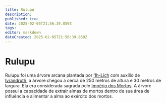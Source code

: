 ```yaml
---
title: Rulupu
description: 
published: true
date: 2025-02-05T21:56:39.859Z
tags: 
editor: markdown
dateCreated: 2025-02-05T21:56:39.859Z
---
```


# Rulupu
Rulupu foi uma árvore arcana plantada por ['Ih-Lich](/individuos/ih-lich) com auxílio de [Ivrandruth](/individuos/ivrandruth), a árvore chegou a cerca de 250 metros de altura e 30 metros de largura. Ela era considerada sagrada pelo [Império dos Mortos](/faccoes/nacoes/imperio-dos-morto). A árvore possui a capacidade de extrair almas de mortos dentro de sua área de influência e alimentar a alma ao exército dos mortos.